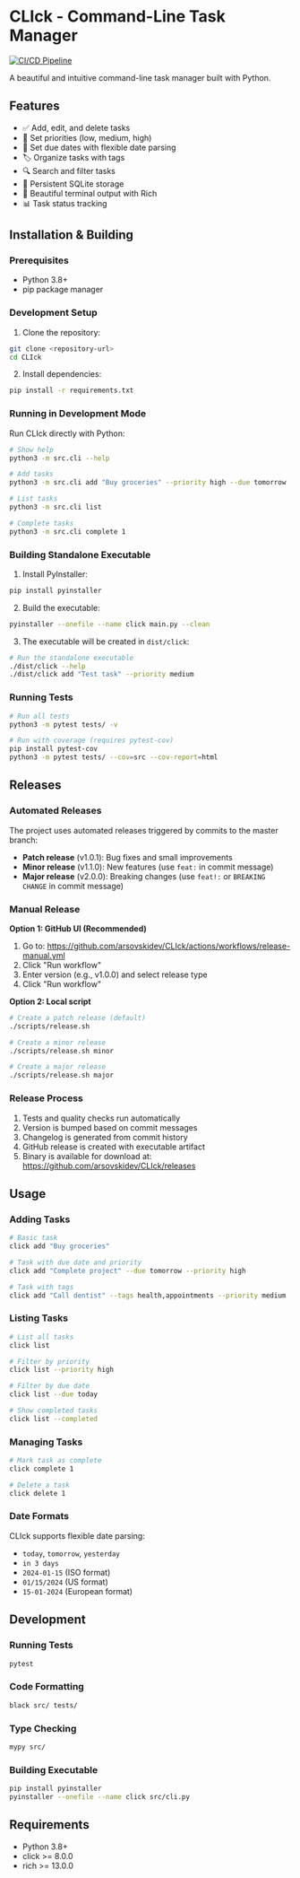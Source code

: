 # CLIck - Command-Line Task Manager

[![CI/CD Pipeline](https://github.com/arsovskidev/CLIck/actions/workflows/ci.yml/badge.svg)](https://github.com/arsovskidev/CLIck/actions/workflows/ci.yml)

A beautiful and intuitive command-line task manager built with Python.

## Features

- ✅ Add, edit, and delete tasks
- 🎯 Set priorities (low, medium, high)
- 📅 Set due dates with flexible date parsing
- 🏷️ Organize tasks with tags
- 🔍 Search and filter tasks
- 💾 Persistent SQLite storage
- 🌈 Beautiful terminal output with Rich
- 📊 Task status tracking

## Installation & Building

### Prerequisites
- Python 3.8+
- pip package manager

### Development Setup

1. Clone the repository:
```bash
git clone <repository-url>
cd CLIck
```

2. Install dependencies:
```bash
pip install -r requirements.txt
```

### Running in Development Mode

Run CLIck directly with Python:
```bash
# Show help
python3 -m src.cli --help

# Add tasks
python3 -m src.cli add "Buy groceries" --priority high --due tomorrow

# List tasks
python3 -m src.cli list

# Complete tasks
python3 -m src.cli complete 1
```

### Building Standalone Executable

1. Install PyInstaller:
```bash
pip install pyinstaller
```

2. Build the executable:
```bash
pyinstaller --onefile --name click main.py --clean
```

3. The executable will be created in `dist/click`:
```bash
# Run the standalone executable
./dist/click --help
./dist/click add "Test task" --priority medium
```

### Running Tests

```bash
# Run all tests
python3 -m pytest tests/ -v

# Run with coverage (requires pytest-cov)
pip install pytest-cov
python3 -m pytest tests/ --cov=src --cov-report=html
```

## Releases

### Automated Releases

The project uses automated releases triggered by commits to the master branch:

- **Patch release** (v1.0.1): Bug fixes and small improvements
- **Minor release** (v1.1.0): New features (use `feat:` in commit message)
- **Major release** (v2.0.0): Breaking changes (use `feat!:` or `BREAKING CHANGE` in commit message)

### Manual Release

**Option 1: GitHub UI (Recommended)**
1. Go to: https://github.com/arsovskidev/CLIck/actions/workflows/release-manual.yml
2. Click "Run workflow"
3. Enter version (e.g., v1.0.0) and select release type
4. Click "Run workflow"

**Option 2: Local script**
```bash
# Create a patch release (default)
./scripts/release.sh

# Create a minor release
./scripts/release.sh minor

# Create a major release
./scripts/release.sh major
```

### Release Process

1. Tests and quality checks run automatically
2. Version is bumped based on commit messages
3. Changelog is generated from commit history
4. GitHub release is created with executable artifact
5. Binary is available for download at: https://github.com/arsovskidev/CLIck/releases

## Usage

### Adding Tasks

```bash
# Basic task
click add "Buy groceries"

# Task with due date and priority
click add "Complete project" --due tomorrow --priority high

# Task with tags
click add "Call dentist" --tags health,appointments --priority medium
```

### Listing Tasks

```bash
# List all tasks
click list

# Filter by priority
click list --priority high

# Filter by due date
click list --due today

# Show completed tasks
click list --completed
```

### Managing Tasks

```bash
# Mark task as complete
click complete 1

# Delete a task
click delete 1
```

### Date Formats

CLIck supports flexible date parsing:
- `today`, `tomorrow`, `yesterday`
- `in 3 days`
- `2024-01-15` (ISO format)
- `01/15/2024` (US format)
- `15-01-2024` (European format)

## Development

### Running Tests

```bash
pytest
```

### Code Formatting

```bash
black src/ tests/
```

### Type Checking

```bash
mypy src/
```

### Building Executable

```bash
pip install pyinstaller
pyinstaller --onefile --name click src/cli.py
```

## Requirements

- Python 3.8+
- click >= 8.0.0
- rich >= 13.0.0
